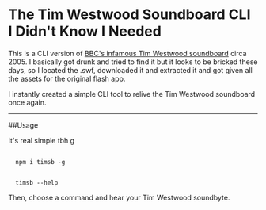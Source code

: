 # The Tim Westwood Soundboard CLI I Didn't Know I Needed

This is a CLI version of [BBC's infamous Tim Westwood soundboard](http://web.archive.org/web/20110225040846/http://www.bbc.co.uk/radio1/westwood/soundboard.shtml) circa 2005. I basically got drunk and tried to find it but it looks to be bricked these days, so I located the .swf, downloaded it and extracted it and got given all the assets for the original flash app.

I instantly created a simple CLI tool to relive the Tim Westwood soundboard once again.

-----

##Usage

It's real simple tbh g

```

  npm i timsb -g   

```
```

  timsb --help   

```

Then, choose a command and hear your Tim Westwood soundbyte.
